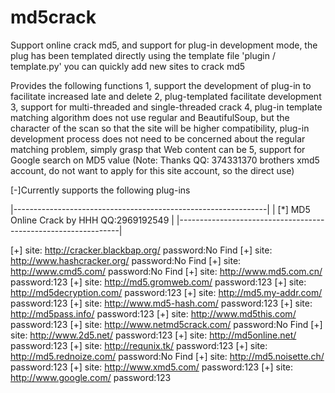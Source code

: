 md5crack
========
Support online crack md5, and support for plug-in development mode, 
the plug has been templated directly using the template file 'plugin / template.py'
you can quickly add new sites to crack md5

Provides the following functions 
1, support the development of plug-in to facilitate increased late and delete
2, plug-templated facilitate development
3, support for multi-threaded and single-threaded crack
4, plug-in template matching algorithm does not use regular and BeautifulSoup, but the character of the scan so that the site will be higher compatibility, plug-in development process does not need to be concerned about the regular matching problem, simply grasp that Web content can be
5, support for Google search on MD5 value
 (Note: Thanks QQ: 374331370 brothers xmd5 account, do not want to apply for this site account, so the direct use)


[-]Currently supports the following plug-ins

   |---------------------------------------------------------------|
   | [*] MD5 Online Crack by HHH QQ:2969192549                     |
   |---------------------------------------------------------------|
   
   [+] site: http://cracker.blackbap.org/        password:No Find
   [+] site: http://www.hashcracker.org/         password:No Find
   [+] site: http://www.cmd5.com/                password:No Find
   [+] site: http://www.md5.com.cn/              password:123
   [+] site: http://md5.gromweb.com/             password:123
   [+] site: http://md5decryption.com/           password:123
   [+] site: http://md5.my-addr.com/             password:123
   [+] site: http://www.md5-hash.com/            password:123
   [+] site: http://md5pass.info/                password:123
   [+] site: http://www.md5this.com/             password:123
   [+] site: http://www.netmd5crack.com/         password:No Find
   [+] site: http://www.2d5.net/                 password:123
   [+] site: http://md5online.net/               password:123
   [+] site: http://requnix.tk/                  password:123
   [+] site: http://md5.rednoize.com/            password:No Find
   [+] site: http://md5.noisette.ch/             password:123
   [+] site: http://www.xmd5.com/                password:123
   [+] site: http://www.google.com/              password:123  
